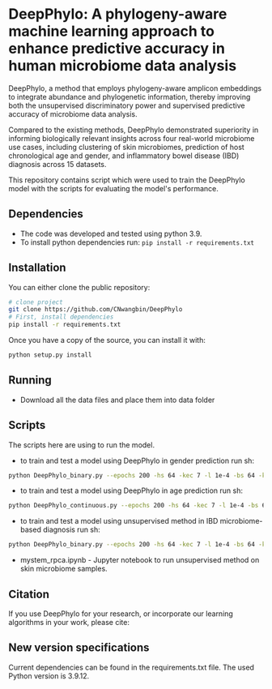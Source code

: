 # DeepPhylo: A phylogeny-aware machine learning approach to enhance predictive accuracy in human microbiome data analysis

 DeepPhylo, a method that employs phylogeny-aware amplicon embeddings to integrate abundance and phylogenetic information, thereby improving both the unsupervised discriminatory power and supervised predictive accuracy of microbiome data analysis. 

Compared to the existing methods, DeepPhylo demonstrated superiority in informing biologically relevant insights across four real-world microbiome use cases, including clustering of skin microbiomes, prediction of host chronological age and gender, and inflammatory bowel disease (IBD) diagnosis across 15 datasets.

This repository contains script which were used to train the DeepPhylo model with the scripts for evaluating the model's performance.

## Dependencies
* The code was developed and tested using python 3.9.
* To install python dependencies run:
  `pip install -r requirements.txt`

## Installation
You can either clone the public repository:

```bash
# clone project
git clone https://github.com/CNwangbin/DeepPhylo
# First, install dependencies
pip install -r requirements.txt
```

Once you have a copy of the source, you can install it with:

```bash
python setup.py install
```

## Running
* Download all the data files and place them into data folder


## Scripts
The scripts here are using to run the model.

- to train and test a model using DeepPhylo in gender prediction run sh: 
```bash
python DeepPhylo_binary.py --epochs 200 -hs 64 -kec 7 -l 1e-4 -bs 64 -kep 4 -act relu --model-type deepphylo_binary
```

- to train and test a model using DeepPhylo in age prediction run sh: 
```bash
python DeepPhylo_continuous.py --epochs 200 -hs 64 -kec 7 -l 1e-4 -bs 64 -kep 4 -act relu
```

- to train and test a model using unsupervised method in IBD microbiome-based diagnosis run sh: 
```bash
python DeepPhylo_binary.py --epochs 200 -hs 64 -kec 7 -l 1e-4 -bs 64 -kep 4 --model-type unsupervised
```

* mystem_rpca.ipynb - Jupyter notebook to run unsupervised method on skin microbiome samples.

## Citation

If you use DeepPhylo for your research, or incorporate our learning algorithms in your work, please cite:



## New version specifications
Current dependencies can be found in the requirements.txt file.
The used Python version is 3.9.12.
